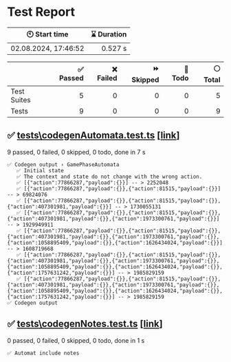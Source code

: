 # Test Report

| 🕙 Start time        | ⌛ Duration |
| -------------------- | ----------: |
| 02.08.2024, 17:46:52 |     0.527 s |

|             | ✅ Passed | ❌ Failed | ⏩ Skipped | 🚧 Todo | ⚪ Total |
| ----------- | --------: | --------: | ---------: | ------: | -------: |
| Test Suites |         5 |         0 |          0 |       0 |        5 |
| Tests       |         9 |         0 |          0 |       0 |        9 |

## ✅ <a id="file0" href="#file0">**tests**\codegenAutomata.test.ts</a> [[link](https://github.com/tfcp68/yantrix/blob/5e9e5443dad4b21ac4a2e04bfc9ecb7808f343b6/packages\codegen/__tests__\codegenAutomata.test.ts)]

9 passed, 0 failed, 0 skipped, 0 todo, done in 7 s

```
✅ Codegen output › GamePhaseAutomata
   ✅ Initial state
   ✅ The context and state do not change with the wrong action.
   ✅ [{"action":77866287,"payload":{}}] -- > 2252048
   ✅ [{"action":77866287,"payload":{}},{"action":81515,"payload":{}}] -- > 69824076
   ✅ [{"action":77866287,"payload":{}},{"action":81515,"payload":{}},{"action":407301981,"payload":{}}] -- > 1730055131
   ✅ [{"action":77866287,"payload":{}},{"action":81515,"payload":{}},{"action":407301981,"payload":{}},{"action":1973300761,"payload":{}}] -- > 1929949911
   ✅ [{"action":77866287,"payload":{}},{"action":81515,"payload":{}},{"action":407301981,"payload":{}},{"action":1973300761,"payload":{}},{"action":1058895409,"payload":{}},{"action":1626434024,"payload":{}}] -- > 1608719668
   ✅ [{"action":77866287,"payload":{}},{"action":81515,"payload":{}},{"action":407301981,"payload":{}},{"action":1973300761,"payload":{}},{"action":1058895409,"payload":{}},{"action":1626434024,"payload":{}},{"action":1757631242,"payload":{}}] -- > 1985829159
   ✅ [{"action":77866287,"payload":{}},{"action":81515,"payload":{}},{"action":407301981,"payload":{}},{"action":1973300761,"payload":{}},{"action":1058895409,"payload":{}},{"action":1626434024,"payload":{}},{"action":1757631242,"payload":{}}] -- > 1985829159
✅ Codegen output
```

## ✅ <a id="file1" href="#file1">**tests**\codegenNotes.test.ts</a> [[link](https://github.com/tfcp68/yantrix/blob/5e9e5443dad4b21ac4a2e04bfc9ecb7808f343b6/packages\codegen/__tests__\codegenNotes.test.ts)]

0 passed, 0 failed, 0 skipped, 0 todo, done in 1 s

```
✅ Automat include notes
```
